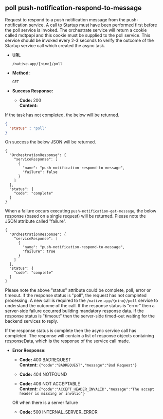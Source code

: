 poll push-notification-respond-to-message
----
  Request to respond to a push notification message from the push-notification service. A call to Startup must have been performed first before the poll service is invoked. The orchestrate service will return a cookie called mdtpapi and this cookie must be supplied to the poll service. This service should be invoked every 2-3 seconds to verify the outcome of the Startup service call which created the async task.
  
* **URL**

  `/native-app/{nino}/poll`

* **Method:**
  
  `GET`

* **Success Response:**

  * **Code:** 200 <br />
    **Content:** 

If the task has not completed, the below will be returned. 
```json
{
  "status" : "poll"
}
```

On success the below JSON will be returned.

```
{
  "OrchestrationResponse": {
    "serviceResponse": [
      {
        "name": "push-notification-respond-to-message",
        "failure": false
      }
    ]
  },
  "status": {
    "code": "complete"
  }
}
```

When a failure occurs executing `push-notification-get-message`, the below response (based on a single request) will be returned. Please note the JSON attribute called "failure".

```
{
  "OrchestrationResponse": {
    "serviceResponse": [
      {
        "name": "push-notification-respond-to-message",
        "failure": true
      }
    ]
  },
  "status": {
    "code": "complete"
  }
}
```

Please note the above "status" attribute could be complete, poll, error or timeout.
If the response status is "poll", the request has not completed processing. A new call is required to the `/native-app/{nino}/poll` service to understand the outcome of the call.
If the response status is "error" then a server-side failure occurred building mandatory response data.
If the response status is "timeout" then the server-side timed-out waiting for the backend services to reply.

If the response status is complete then the async service call has completed. The response will contain a list of response objects containing responseData, which is the response of the service call made.


* **Error Response:**

  * **Code:** 400 BADREQUEST <br />
    **Content:** `{"code":"BADREQUEST","message":"Bad Request"}`

  * **Code:** 404 NOTFOUND <br/>

  * **Code:** 406 NOT ACCEPTABLE <br />
    **Content:** `{"code":"ACCEPT_HEADER_INVALID","message":"The accept header is missing or invalid"}`

  OR when there is a server failure

  * **Code:** 500 INTERNAL_SERVER_ERROR <br/>



